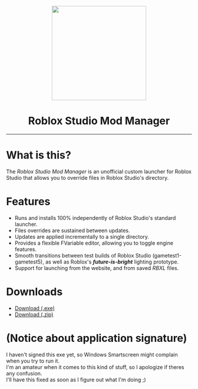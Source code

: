 <p align="center">
  <img width="256" height="256" src="https://raw.githubusercontent.com/CloneTrooper1019/Roblox-Studio-Mod-Manager/master/src/Resources/Logo.png"><h1 align=center>Roblox Studio Mod Manager</h1>
</p>

<hr/>

# What is this?

The _Roblox Studio Mod Manager_ is an unofficial custom launcher for Roblox Studio that allows you to override files in Roblox Studio's directory.

# Features
* Runs and installs 100% independently of Roblox Studio's standard launcher.
* Files overrides are sustained between updates.
* Updates are applied incrementally to a single directory.
* Provides a flexible FVariable editor, allowing you to toggle engine features.
* Smooth transitions between test builds of Roblox Studio (gametest1-gametest5), as well as Roblox's ***future-is-bright*** lighting prototype.
* Support for launching from the website, and from saved _RBXL_ files.

# Downloads

* <a href="https://github.com/CloneTrooper1019/Roblox-Studio-Mod-Manager/archive/master.zip">Download (.exe)</a></h1>
* <a href="https://github.com/CloneTrooper1019/Roblox-Studio-Mod-Manager/raw/master/RobloxStudioModManager.exe">Download (.zip)</a>

# (Notice about application signature)
I haven't signed this exe yet, so Windows Smartscreen might complain when you try to run it.<br/>
I'm an amateur when it comes to this kind of stuff, so I apologize if theres any confusion.<br/>
I'll have this fixed as soon as I figure out what I'm doing ;)
